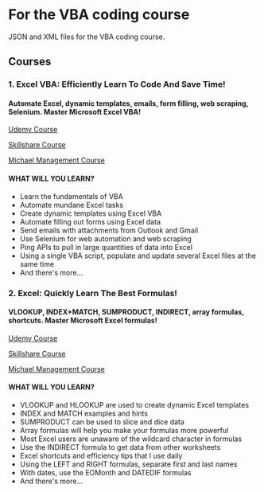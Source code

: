 # For the VBA coding course

JSON and XML files for the VBA coding course.

## **Courses**

### **1. Excel VBA: Efficiently Learn To Code And Save Time!**

#### **Automate Excel, dynamic templates, emails, form filling, web scraping, Selenium. Master Microsoft Excel VBA!**

[Udemy Course](https://www.udemy.com/course/excel-vba-from-beginner-to-hero-real-world-business-examples/?referralCode=61E43563490B07A7FA40)

[Skillshare Course](https://www.skillshare.com/site/join?teacherRef=907116192&sku=744128220)

[Michael Management Course](https://www.michaelmanagement.com/sap-training-course/complete-excel-vba-course-with-business-examples)

#### **WHAT WILL YOU LEARN?**

* Learn the fundamentals of VBA
* Automate mundane Excel tasks
* Create dynamic templates using Excel VBA
* Automate filling out forms using Excel data
* Send emails with attachments from Outlook and Gmail
* Use Selenium for web automation and web scraping
* Ping APIs to pull in large quantities of data into Excel
* Using a single VBA script, populate and update several Excel files at the same time
* And there's more...

### **2. Excel: Quickly Learn The Best Formulas!**

#### **VLOOKUP, INDEX+MATCH, SUMPRODUCT, INDIRECT, array formulas, shortcuts. Master Microsoft Excel formulas!**

[Udemy Course](https://www.udemy.com/course/advanced-excel-formulas-shortcuts-and-excel-efficiency-tips/?referralCode=C488D4762ED444C7FF09)

[Skillshare Course](https://www.skillshare.com/site/join?teacherRef=907116192&sku=668281701)

[Michael Management Course](https://www.michaelmanagement.com/sap-training-course/advanced-excel-formulas-with-business-examples)

#### **WHAT WILL YOU LEARN?**

* VLOOKUP and HLOOKUP are used to create dynamic Excel templates
* INDEX and MATCH examples and hints
* SUMPRODUCT can be used to slice and dice data
* Array formulas will help you make your formulas more powerful
* Most Excel users are unaware of the wildcard character in formulas
* Use the INDIRECT formula to get data from other worksheets
* Excel shortcuts and efficiency tips that I use daily
* Using the LEFT and RIGHT formulas, separate first and last names
* With dates, use the EOMonth and DATEDIF formulas
* And there's more...
